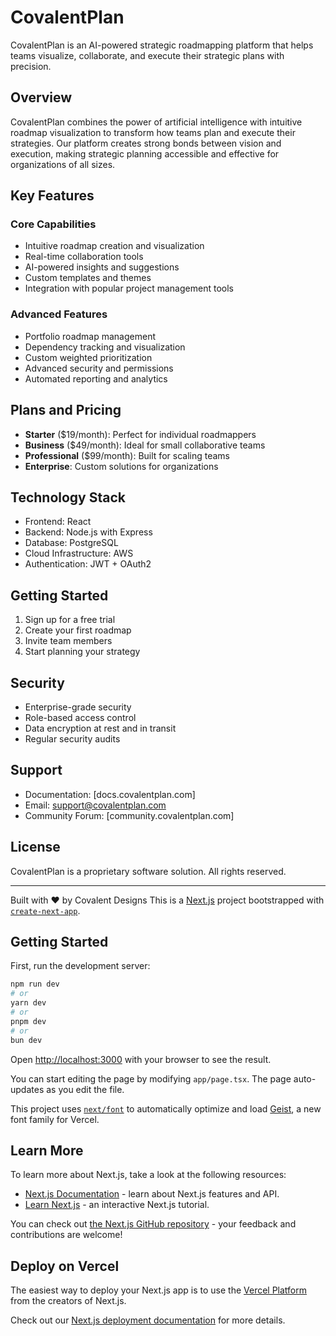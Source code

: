 # CovalentPlan

CovalentPlan is an AI-powered strategic roadmapping platform that helps teams visualize, collaborate, and execute their strategic plans with precision.

## Overview

CovalentPlan combines the power of artificial intelligence with intuitive roadmap visualization to transform how teams plan and execute their strategies. Our platform creates strong bonds between vision and execution, making strategic planning accessible and effective for organizations of all sizes.

## Key Features

### Core Capabilities
- Intuitive roadmap creation and visualization
- Real-time collaboration tools
- AI-powered insights and suggestions
- Custom templates and themes
- Integration with popular project management tools

### Advanced Features
- Portfolio roadmap management
- Dependency tracking and visualization
- Custom weighted prioritization
- Advanced security and permissions
- Automated reporting and analytics

## Plans and Pricing

- **Starter** ($19/month): Perfect for individual roadmappers
- **Business** ($49/month): Ideal for small collaborative teams
- **Professional** ($99/month): Built for scaling teams
- **Enterprise**: Custom solutions for organizations

## Technology Stack

- Frontend: React
- Backend: Node.js with Express
- Database: PostgreSQL
- Cloud Infrastructure: AWS
- Authentication: JWT + OAuth2

## Getting Started

1. Sign up for a free trial
2. Create your first roadmap
3. Invite team members
4. Start planning your strategy

## Security

- Enterprise-grade security
- Role-based access control
- Data encryption at rest and in transit
- Regular security audits

## Support

- Documentation: [docs.covalentplan.com]
- Email: support@covalentplan.com
- Community Forum: [community.covalentplan.com]

## License

CovalentPlan is a proprietary software solution. All rights reserved.

---

Built with ❤️ by Covalent Designs
This is a [Next.js](https://nextjs.org) project bootstrapped with [`create-next-app`](https://nextjs.org/docs/app/api-reference/cli/create-next-app).

## Getting Started

First, run the development server:

```bash
npm run dev
# or
yarn dev
# or
pnpm dev
# or
bun dev
```

Open [http://localhost:3000](http://localhost:3000) with your browser to see the result.

You can start editing the page by modifying `app/page.tsx`. The page auto-updates as you edit the file.

This project uses [`next/font`](https://nextjs.org/docs/app/building-your-application/optimizing/fonts) to automatically optimize and load [Geist](https://vercel.com/font), a new font family for Vercel.

## Learn More

To learn more about Next.js, take a look at the following resources:

- [Next.js Documentation](https://nextjs.org/docs) - learn about Next.js features and API.
- [Learn Next.js](https://nextjs.org/learn) - an interactive Next.js tutorial.

You can check out [the Next.js GitHub repository](https://github.com/vercel/next.js) - your feedback and contributions are welcome!

## Deploy on Vercel

The easiest way to deploy your Next.js app is to use the [Vercel Platform](https://vercel.com/new?utm_medium=default-template&filter=next.js&utm_source=create-next-app&utm_campaign=create-next-app-readme) from the creators of Next.js.

Check out our [Next.js deployment documentation](https://nextjs.org/docs/app/building-your-application/deploying) for more details.
